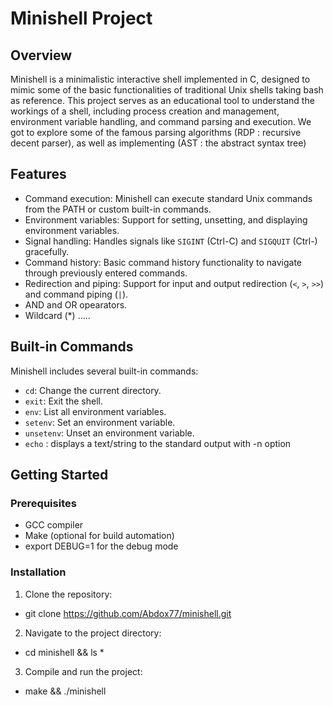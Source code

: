 # Minishell Project

## Overview
Minishell is a minimalistic interactive shell implemented in C, designed to mimic some of the basic functionalities of traditional Unix shells taking bash as reference. This project serves as an educational tool to understand the workings of a shell, including process creation and management, environment variable handling, and command parsing and execution.
We got to explore some of the famous parsing algorithms (RDP : recursive decent parser), as well as implementing (AST : the abstract syntax tree)

## Features
- Command execution: Minishell can execute standard Unix commands from the PATH or custom built-in commands.
- Environment variables: Support for setting, unsetting, and displaying environment variables.
- Signal handling: Handles signals like `SIGINT` (Ctrl-C) and `SIGQUIT` (Ctrl-\) gracefully.
- Command history: Basic command history functionality to navigate through previously entered commands.
- Redirection and piping: Support for input and output redirection (`<`, `>`, `>>`) and command piping (`|`).
- AND and OR opearators.
- Wildcard (*) .....

## Built-in Commands
Minishell includes several built-in commands:
- `cd`: Change the current directory.
- `exit`: Exit the shell.
- `env`: List all environment variables.
- `setenv`: Set an environment variable.
- `unsetenv`: Unset an environment variable.
- `echo` : displays a text/string to the standard output with -n option 

## Getting Started

### Prerequisites
- GCC compiler
- Make (optional for build automation)
- export DEBUG=1 for the debug mode

### Installation
1. Clone the repository:
  - git clone https://github.com/Abdox77/minishell.git

2. Navigate to the project directory:
  - cd minishell && ls *

3. Compile and run the project:
 - make && ./minishell
